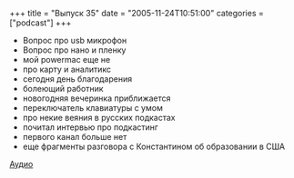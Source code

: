 +++
title = "Выпуск 35"
date = "2005-11-24T10:51:00"
categories = ["podcast"]
+++


- Вопрос про usb микрофон
- Вопрос про нано и пленку
- мой powermac еще не
- про карту и аналитикс
- сегодня день благодарения
- болеющий работник
- новогодняя вечеринка приближается
- переключатель клавиатуры с умом
- про некие веяния в русских подкастах
- почитал интервью про подкастинг
- первого канал больше нет
- еще фрагменты разговора с Константином об образовании в США

[Аудио](https://podcast.umputun.com/media/ump_podcast35.mp3)
<audio src="https://podcast.umputun.com/media/ump_podcast35.mp3" preload="none">